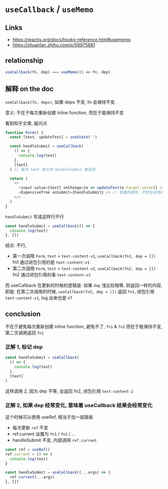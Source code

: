 # `useCallback` / `useMemo`

## Links

- https://reactjs.org/docs/hooks-reference.html#usememo
- https://zhuanlan.zhihu.com/p/56975681

## relationship

```js
useCallback(fn, dep) === useMemo(() => fn, dep)
```

## 解释 on the doc

`useCallback(fn, deps)`, 如果 deps 不变, fn 会保持不变.

意义:
不在于每次重新创建 inline function, 而在于能保持不变

看到知乎文章, 疑问点

```js
function Form() {
  const [text, updateText] = useState('')

  const handleSubmit = useCallback(
    () => {
      console.log(text)
    },
    [text]
  ) // 每次 text 变化时 handleSubmit 都会变

  return (
    <>
      <input value={text} onChange={e => updateText(e.target.value)} />
      <ExpensiveTree onSubmit={handleSubmit} /> // 很重的组件，不优化会死的那种
    </>
  )
}
```

`handleSubmit` 写成这样行不行

```js
const handleSubmit = useCallback(() => {
  console.log(text)
}, [])
```

结论: 不行,

- 第一次调用 `Form`, `text` = `text-content-v1`, `useCallback(fn1, dep = [])`
  fn1 通过闭包引用的是 `text-content-v1`
- 第二次调用 `Form`, `text` = `text-content-v2`, `useCallback(fn2, dep = [])`
  fn2 通过闭包引用的事 `text-content-v2`

而 useCallback 在更新的时候的逻辑是: 如果 `dep` 浅比较相等, 则返回一样的内容,
即是: 在第二次调用的时候, `useCallback(fn2, dep = [])` 返回 `fn1`, 闭包引用 `text-content-v1`, log 出来也是 v1

## conclusion

不在于避免每次重新创建 inline function, 避免不了, `fn1` & `fn2`
而在于能保持不变, 第二次调用返回 `fn1`

### 正解 1, 标记 dep

```js
const handleSubmit = useCallback(
  () => {
    console.log(text)
  },
  [text]
)
```

这样调用 2, 因为 dep 不等, 会返回 fn2, 闭包引用 `text-content-2`

### 正解 2, 如果 dep 经常变化, 意味着 useCallback 结果会经常变化

这个时候可以使用 useRef, 相当于加一层跳板

- 每次更新 `ref` 不变
- ref.current 设置为 `fn1` / `fn2` / ...
- handleSubmit 不变, 内部调用 `ref.current`

```js
const ref = useRef()
ref.current = () => {
  console.log(text)
}

const handleSubmit = useCallback((...args) => {
  ref.current(...args)
}, [])
```
